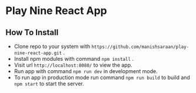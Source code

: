 # Play Nine React App

## How To Install 

* Clone repo to your system with `https://github.com/manishsaraan/play-nine-react-app.git` .
* Install npm modules with command `npm install` . 
* Visit url `http://localhost:8080/` to view the app.
* Run app with command `npm run dev` in development mode.
* To run app in production mode run command `npm run build` to build and `npm start` to start the server.